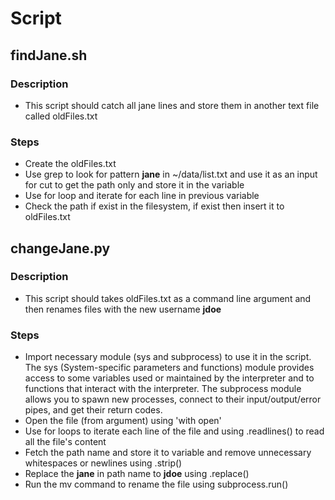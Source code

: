 # Script

## findJane.sh
### Description
* This script should catch all jane lines and store them in another text file called oldFiles.txt
### Steps
* Create the oldFiles.txt
* Use grep to look for pattern **jane** in ~/data/list.txt and use it as an input for cut to get the path only and store it in the variable
* Use for loop and iterate for each line in previous variable
* Check the path if exist in the filesystem, if exist then insert it to oldFiles.txt

## changeJane.py
### Description
* This script should takes oldFiles.txt as a command line argument and then renames files with the new username **jdoe**
### Steps
* Import necessary module (sys and subprocess) to use it in the script. The sys (System-specific parameters and functions) module provides access to some variables used or maintained by the interpreter and to functions that interact with the interpreter. The subprocess module allows you to spawn new processes, connect to their input/output/error pipes, and get their return codes.
* Open the file (from argument) using 'with open'
* Use for loops to iterate each line of the file and using .readlines() to read all the file's content
* Fetch the path name and store it to variable and remove unnecessary whitespaces or newlines using .strip()
* Replace the **jane** in path name to **jdoe** using .replace()
* Run the mv command to rename the file using subprocess.run()